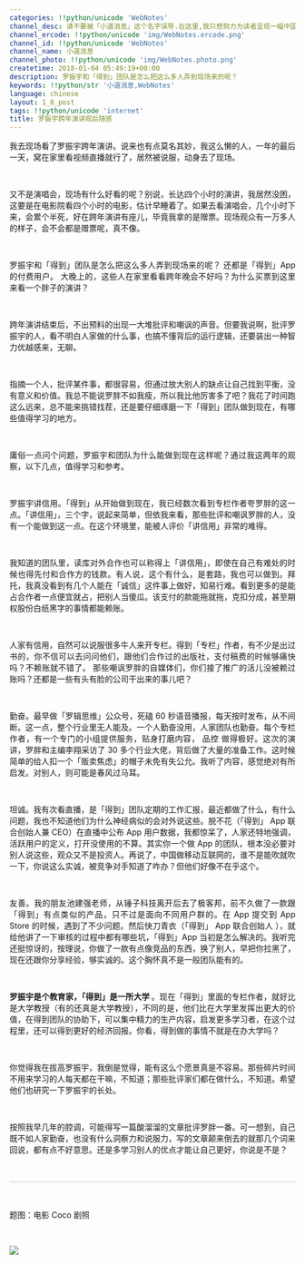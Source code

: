 ```yaml
---
categories: !!python/unicode 'WebNotes'
channel_desc: 请不要被「小道消息」这个名字误导.在这里,我只想努力为读者呈现一幅中国互联网的清明上河图.
channel_ercode: !!python/unicode 'img/WebNotes.ercode.png'
channel_id: !!python/unicode 'WebNotes'
channel_name: 小道消息
channel_photo: !!python/unicode 'img/WebNotes.photo.png'
createtime: 2018-01-04 05:49:19+00:00
description: 罗振宇和「得到」团队是怎么把这么多人弄到现场来的呢？
keywords: !!python/str '小道消息,WebNotes'
language: chinese
layout: 1_0_post
tags: !!python/unicode 'internet'
title: 罗振宇跨年演讲观后随感
---
```

<div class="rich_media_content" id="js_content">
<p style="text-align: justify;">
         我去现场看了罗振宇跨年演讲。说来也有点莫名其妙，我这么懒的人，一年的最后一天，窝在家里看视频直播就行了，居然被说服，动身去了现场。
        </p>
<p>
<br/>
</p>
<p style="text-align: justify;">
         又不是演唱会，现场有什么好看的呢？别说，长达四个小时的演讲，我居然没困，这要是在电影院看四个小时的电影，估计早睡着了。如果去看演唱会，几个小时下来，会累个半死，好在跨年演讲有座儿，毕竟我拿的是赠票。现场观众有一万多人的样子，会不会都是赠票呢，真不像。
        </p>
<p>
<br/>
</p>
<p style="text-align: justify;">
         罗振宇和「得到」团队是怎么把这么多人弄到现场来的呢？
         <span style="text-align: justify;">
          还都是「得到」App 的付费用户。
         </span>
         大晚上的，这些人在家里看看跨年晚会不好吗？为什么买票到这里来看一个胖子的演讲？
        </p>
<p>
<br/>
</p>
<p style="text-align: justify;">
         跨年演讲结束后，不出预料的出现一大堆批评和嘲讽的声音。但要我说啊，批评罗振宇的人，看不明白人家做的什么事，也搞不懂背后的运行逻辑，还要装出一种智力优越感来，无聊。
        </p>
<p>
<br/>
</p>
<p style="text-align: justify;">
         指摘一个人，批评某件事，都很容易，但通过放大别人的缺点让自己找到平衡，没有意义和价值。我总不能说罗胖不如我瘦，所以我比他厉害多了吧？我花了时间跑这么远来，总不能来挑错找茬，还是要仔细琢磨一下「得到」团队做到现在，有哪些值得学习的地方。
        </p>
<p>
<br/>
</p>
<p style="text-align: justify;">
         庸俗一点问个问题，罗振宇和团队为什么能做到现在这样呢？通过我这两年的观察，以下几点，值得学习和参考。
        </p>
<p>
<br/>
</p>
<p style="text-align: justify;">
         罗振宇讲信用。「得到」从开始做到现在，我已经数次看到专栏作者夸罗胖的这一点。「讲信用」，三个字，说起来简单，但依我来看，那些批评和嘲讽罗胖的人，没有一个能做到这一点。在这个环境里，能被人评价「讲信用」非常的难得。
        </p>
<p>
<br/>
</p>
<p style="text-align: justify;">
         我知道的团队里，读库对外合作也可以称得上「讲信用」，即使在自己有难处的时候也得先付和合作方的钱款。有人说，这个有什么，是套路，我也可以做到。拜托，我真没看到有几个人能在「诚信」这件事上做好，知易行难。看到更多的是能占合作者一点便宜就占，把别人当傻瓜。该支付的款能拖就拖，克扣分成，甚至期权股份白纸黑字的事情都能赖账。
        </p>
<p>
<br/>
</p>
<p style="text-align: justify;">
         人家有信用，自然可以说服很多牛人来开专栏。得到「专栏」作者，有不少是出过书的，你不信可以去问问他们，跟他们合作过的出版社，支付稿费的时候够痛快吗？不赖账就不错了。
         <span style="text-align: justify;">
          那些嘲讽罗胖的自媒体们，你们接了推广的活儿没被赖过账吗？还都是一些有头有脸的公司干出来的事儿吧？
         </span>
</p>
<p>
<br/>
</p>
<p style="text-align: justify;">
         勤奋。最早做「罗辑思维」公众号，死磕 60 秒语音播报，每天按时发布，从不间断。这一点，整个行业里无人能及。一个人勤奋没用，人家团队也勤奋。每个专栏作者，有一个专门的小组提供服务，贴身打磨内容，
         <span style="text-align: justify;">
          品控
         </span>
         做得极好。这次的演讲，罗胖和主编李翔采访了 30 多个行业大佬，背后做了大量的准备工作。这时候简单的给人扣一个「贩卖焦虑」的帽子未免有失公允。我听了内容，感觉绝对有所启发。对别人，则可能是春风过马耳。
        </p>
<p>
<br/>
</p>
<p style="text-align: justify;">
         坦诚。我有次看直播，是「得到」团队定期的工作汇报，最近都做了什么，有什么问题，我也不知道他们为什么神经病似的会对外说这些。脱不花（「得到」 App 联合创始人兼 CEO）在直播中公布 App 用户数据，我都惊呆了，人家还特地强调，活跃用户的定义，打开没使用的不算。其实你一个做 App 的团队，根本没必要对别人说这些，观众又不是投资人。再说了，中国做移动互联网的，谁不是能吹就吹一下，你说这么实诚，被竞争对手知道了咋办？但他们好像不在乎这个。
        </p>
<p>
<br/>
</p>
<p style="text-align: justify;">
         友善。我的朋友池建强老师，从锤子科技离开后去了极客邦，前不久做了一款跟「得到」有点类似的产品，只不过是面向不同用户群的。在 App 提交到 App Store 的时候，遇到了不少问题。然后快刀青衣（「得到」 App 联合创始人 ），就给他讲了一下审核的过程中都有哪些坑，「得到」App 当初是怎么解决的。我听完还挺惊讶的，按理说，你做了一款有点像竞品的东西，换了别人，早把你拉黑了，现在还跟你分享经验，够实诚的。这个胸怀真不是一般团队能有的。
        </p>
<p>
<br/>
</p>
<p style="text-align: justify;">
<strong>
          罗振宇是个教育家，「得到」是一所大学
         </strong>
         。现在「得到」里面的专栏作者，就好比是大学教授（有的还真是大学教授），不同的是，他们比在大学里发挥出更大的价值，在得到团队的协助下，可以集中精力的生产内容，启发更多学习者，在这个过程里，还可以得到更好的经济回报。你看，得到做的事情不就是在办大学吗？
        </p>
<p style="text-align: justify;">
<br/>
</p>
<p style="text-align: justify;">
         你觉得我在拔高罗振宇，我倒是觉得，能有这么个愿景真是不容易。那些碎片时间不用来学习的人每天都在干嘛，不知道；那些批评家们都在做什么，不知道。希望他们也研究一下罗振宇的长处。
        </p>
<p>
<br/>
</p>
<p style="text-align: justify;">
         按照我早几年的腔调，可能得写一篇酸溜溜的文章批评罗胖一番。可一想到，自己既不如人家勤奋，也没有什么洞察力和说服力，写的文章颠来倒去的就那几个词来回说，都有点不好意思。还是多学习别人的优点才能让自己更好，你说是不是？
        </p>
<p style="white-space: normal;">
<br/>
</p>
<hr style="margin-top: 1em;margin-bottom: 1em;white-space: normal;max-width: 100%;font-family: Lato, Helvetica, Arial, freesans, clean, sans-serif;border-right-width: 0px;border-bottom-width: 0px;border-left-width: 0px;border-top-style: solid;border-top-color: rgb(234, 234, 234);height: 1px;color: rgb(51, 51, 51);font-size: 15px;box-sizing: border-box !important;word-wrap: break-word !important;"/>
<p style="white-space: normal;">
<br/>
</p>
<p>
         题图：电影 Coco 剧照
        </p>
<p>
<br/>
</p>
<p>
<img class="" data-copyright="0" data-ratio="1" data-s="300,640" data-src="" data-type="jpeg" data-w="1152" src="{{ '/img/ow5rEn8QGlFOybeIlo5vavg3yLNqne7DcOLDV2vicDe0P8qcdHAGYCdM53m5WRtvicfJcEtZbnlxgSH7ZQCt2EcQ.jpeg' | prepend: site.img | replace: '//','/' }}" style=""/>
</p>
<p>
<br/>
</p>
<p>
<br/>
</p>
<p>
<br/>
</p>
</div>